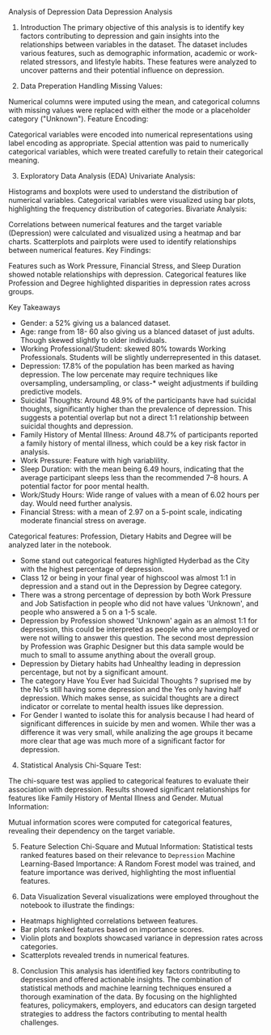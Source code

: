 Analysis of Depression Data
Depression Analysis
1. Introduction
The primary objective of this analysis is to identify key factors contributing to depression and gain insights into the relationships between variables in the dataset. The dataset includes various features, such as demographic information, academic or work-related stressors, and lifestyle habits. These features were analyzed to uncover patterns and their potential influence on depression.

2. Data Preperation
Handling Missing Values:

Numerical columns were imputed using the mean, and categorical columns with missing values were replaced with either the mode or a placeholder category ("Unknown").
Feature Encoding:

Categorical variables were encoded into numerical representations using label encoding as appropriate. Special attention was paid to numerically categorical variables, which were treated carefully to retain their categorical meaning.

3. Exploratory Data Analysis (EDA)
Univariate Analysis:

Histograms and boxplots were used to understand the distribution of numerical variables.
Categorical variables were visualized using bar plots, highlighting the frequency distribution of categories.
Bivariate Analysis:

Correlations between numerical features and the target variable (Depression) were calculated and visualized using a heatmap and bar charts.
Scatterplots and pairplots were used to identify relationships between numerical features.
Key Findings:

Features such as Work Pressure, Financial Stress, and Sleep Duration showed notable relationships with depression.
Categorical features like Profession and Degree highlighted disparities in depression rates across groups. 

Key Takeaways
* Gender: a 52% giving us a balanced dataset.
* Age: range from 18- 60 also giving us a blanced dataset of just adults. Though skewed slightly to older individuals.
* Working Professional/Student: skewed 80% towards Working Professionals. Students will be slightly underrepresented in this dataset.
* Depression: 17.8% of the population has been marked as having depression. The low percenate may require techniques like oversampling, undersampling, or class-* weight adjustments if building predictive models.
* Suicidal Thoughts: Around 48.9% of the participants have had suicidal thoughts, significantly higher than the prevalence of depression. This suggests a potential overlap but not a direct 1:1 relationship between suicidal thoughts and depression.
* Family History of Mental Illness: Around 48.7% of participants reported a family history of mental illness, which could be a key risk factor in analysis.
* Work Pressure: Feature with high variablility.
* Sleep Duration: with the mean being 6.49 hours, indicating that the average participant sleeps less than the recommended 7–8 hours. A potential factor for poor mental health.
* Work/Study Hours: Wide range of values with a mean of 6.02 hours per day. Would need further analysis.
* Financial Stress: with a mean of 2.97 on a 5-point scale, indicating moderate financial stress on average.

Categorical features: Profession, Dietary Habits and Degree will be analyzed later in the notebook.

* Some stand out categorical features highligted Hyderbad as the City with the highest percentage of depression.
* Class 12 or being in your final year of highscool was almost 1:1 in depression and a stand out in the Depression by Degree category.
* There was a strong percentage of depression by both Work Pressure and Job Satisfaction in people who did not have values 'Unknown', and people who answered a 5 on a 1-5 scale.
* Depression by Profession showed 'Unknown' again as an almost 1:1 for depression, this could be interpreted as people who are unemployed or were not willing to answer this question. The second most depression by Profession was Graphic Designer but this data sample would be much to small to assume anything about the overall group.
* Depression by Dietary habits had Unhealthy leading in depression percentage, but not by a significant amount.
* The category Have You Ever had Suicidal Thoughts ? suprised me by the No's still having some depression and the Yes only having half depression. Which makes sense, as suicidal thoughts are a direct indicator or correlate to mental health issues like depression.
* For Gender I wanted to isolate this for analysis because I had heard of significant differences in suicide by men and women. While ther was a difference it was very small, while analizing the age groups it became more clear that age was much more of a significant factor for depression.

4. Statistical Analysis
Chi-Square Test:

The chi-square test was applied to categorical features to evaluate their association with depression.
Results showed significant relationships for features like Family History of Mental Illness and Gender.
Mutual Information:

Mutual information scores were computed for categorical features, revealing their dependency on the target variable.

5. Feature Selection
Chi-Square and Mutual Information:
Statistical tests ranked features based on their relevance to `Depression`
Machine Learning-Based Importance:
A Random Forest model was trained, and feature importance was derived, highlighting the most influential features.

7. Data Visualization
Several visualizations were employed throughout the notebook to illustrate the findings:
* Heatmaps highlighted correlations between features.
* Bar plots ranked features based on importance scores.
* Violin plots and boxplots showcased variance in depression rates across categories.
* Scatterplots revealed trends in numerical features.

8. Conclusion
This analysis has identified key factors contributing to depression and offered actionable insights. The combination of statistical methods and machine learning techniques ensured a thorough examination of the data. By focusing on the highlighted features, policymakers, employers, and educators can design targeted strategies to address the factors contributing to mental health challenges.